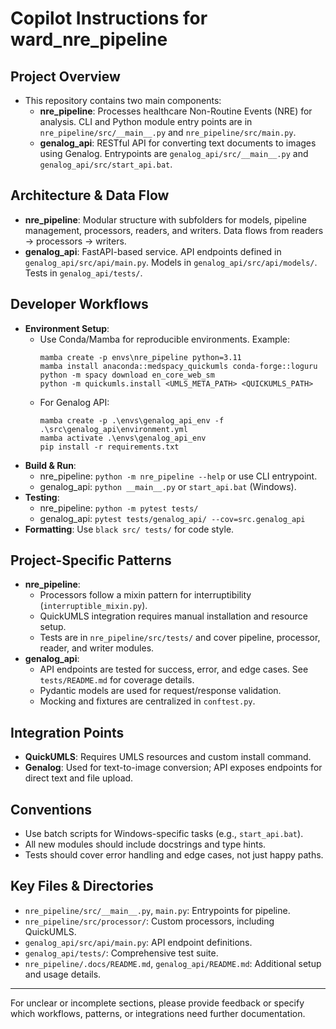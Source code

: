# Copilot Instructions for ward_nre_pipeline

## Project Overview

- This repository contains two main components:
  - **nre_pipeline**: Processes healthcare Non-Routine Events (NRE) for analysis. CLI and Python module entry points are in `nre_pipeline/src/__main__.py` and `nre_pipeline/src/main.py`.
  - **genalog_api**: RESTful API for converting text documents to images using Genalog. Entrypoints are `genalog_api/src/__main__.py` and `genalog_api/src/start_api.bat`.

## Architecture & Data Flow

- **nre_pipeline**: Modular structure with subfolders for models, pipeline management, processors, readers, and writers. Data flows from readers → processors → writers.
- **genalog_api**: FastAPI-based service. API endpoints defined in `genalog_api/src/api/main.py`. Models in `genalog_api/src/api/models/`. Tests in `genalog_api/tests/`.

## Developer Workflows

- **Environment Setup**:
  - Use Conda/Mamba for reproducible environments. Example:
    ```shell
    mamba create -p envs\nre_pipeline python=3.11
    mamba install anaconda::medspacy_quickumls conda-forge::loguru
    python -m spacy download en_core_web_sm
    python -m quickumls.install <UMLS_META_PATH> <QUICKUMLS_PATH>
    ```
  - For Genalog API:
    ```shell
    mamba create -p .\envs\genalog_api_env -f .\src\genalog_api\environment.yml
    mamba activate .\envs\genalog_api_env
    pip install -r requirements.txt
    ```
- **Build & Run**:
  - nre_pipeline: `python -m nre_pipeline --help` or use CLI entrypoint.
  - genalog_api: `python __main__.py` or `start_api.bat` (Windows).
- **Testing**:
  - nre_pipeline: `python -m pytest tests/`
  - genalog_api: `pytest tests/genalog_api/ --cov=src.genalog_api`
- **Formatting**: Use `black src/ tests/` for code style.

## Project-Specific Patterns

- **nre_pipeline**:
  - Processors follow a mixin pattern for interruptibility (`interruptible_mixin.py`).
  - QuickUMLS integration requires manual installation and resource setup.
  - Tests are in `nre_pipeline/src/tests/` and cover pipeline, processor, reader, and writer modules.
- **genalog_api**:
  - API endpoints are tested for success, error, and edge cases. See `tests/README.md` for coverage details.
  - Pydantic models are used for request/response validation.
  - Mocking and fixtures are centralized in `conftest.py`.

## Integration Points

- **QuickUMLS**: Requires UMLS resources and custom install command.
- **Genalog**: Used for text-to-image conversion; API exposes endpoints for direct text and file upload.

## Conventions

- Use batch scripts for Windows-specific tasks (e.g., `start_api.bat`).
- All new modules should include docstrings and type hints.
- Tests should cover error handling and edge cases, not just happy paths.

## Key Files & Directories

- `nre_pipeline/src/__main__.py`, `main.py`: Entrypoints for pipeline.
- `nre_pipeline/src/processor/`: Custom processors, including QuickUMLS.
- `genalog_api/src/api/main.py`: API endpoint definitions.
- `genalog_api/tests/`: Comprehensive test suite.
- `nre_pipeline/.docs/README.md`, `genalog_api/README.md`: Additional setup and usage details.

---

For unclear or incomplete sections, please provide feedback or specify which workflows, patterns, or integrations need further documentation.
